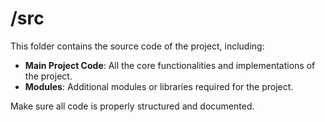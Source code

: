 # /src

This folder contains the source code of the project, including:

- **Main Project Code**: All the core functionalities and implementations of the project.
- **Modules**: Additional modules or libraries required for the project.

Make sure all code is properly structured and documented.
